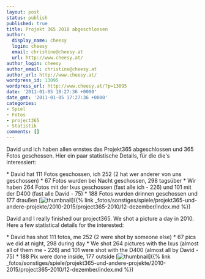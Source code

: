 ```yaml
---
layout: post
status: publish
published: true
title: Projekt 365 2010 abgeschlossen
author:
  display_name: cheesy
  login: cheesy
  email: christine@cheesy.at
  url: http://www.cheesy.at/
author_login: cheesy
author_email: christine@cheesy.at
author_url: http://www.cheesy.at/
wordpress_id: 13095
wordpress_url: http://www.cheesy.at/?p=13095
date: '2011-01-05 18:27:36 +0000'
date_gmt: '2011-01-05 17:27:36 +0000'
categories:
- Spiel
- Fotos
- project365
- Statistik
comments: []
---
```

<!--:de-->David und ich haben allen ernstes das Projekt365 abgeschlossen und 365 Fotos geschossen. Hier ein paar statistische Details, für die die's interessiert:
\* David hat 111 Fotos geschossen, ich 252 (2 hat wer anderer von uns geschossen)
\* 67 Fotos wurden bei Nacht geschossen, 298 tagsüber
\* Wir haben 264 Fotos mit der Ixus geschossen (fast alle ich - 226) und 101 mit der D400 (fast alle David - 75)
\* 188 Fotos wurden drinnen geschossen und 177 draußen
[![](http://www.cheesy.at/wp-content/uploads/thumbnail1.jpg "thumbnail")]({% link _fotos/sonstiges/spiele/projekt365-und-andere-projekte/2010-2015/project365-2010/12-dezember/index.md %})
<!--:--><!--:en-->David and I really finished our project365. We shot a picture a day in 2010. Here a few statistical details for the interested:
\* David has shot 111 fotos, me 252 (2 were shot by someone else)
\* 67 pics we did at night, 298 during day
\* We shot 264 pictures with the Ixus (almost all of them me - 226) and 101 were shot with the D400 (almost all by David - 75)
\* 188 Pix were done inside, 177 outside
[![](http://www.cheesy.at/wp-content/uploads/thumbnail1.jpg "thumbnail")]({% link _fotos/sonstiges/spiele/projekt365-und-andere-projekte/2010-2015/project365-2010/12-dezember/index.md %})
<!--:-->
